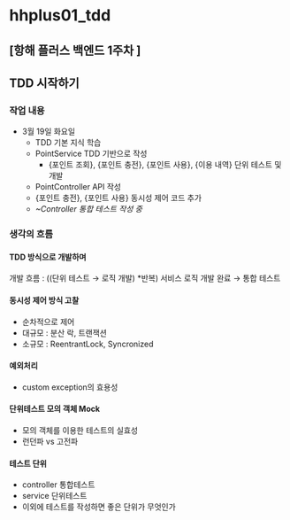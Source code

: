 # hhplus01_tdd

## [항해 플러스 백엔드 1주차 ]
## TDD 시작하기

### 작업 내용
- 3월 19일 화요일
    - TDD 기본 지식 학습
    - PointService TDD 기반으로 작성
        - {포인트 조회}, {포인트 충전}, {포인트 사용}, {이용 내역} 단위 테스트 및 개발
    - PointController API 작성
    - {포인트 충전}, {포인트 사용} 동시성 제어 코드 추가
    - *~Controller 통합 테스트 작성 중*


### 생각의 흐름

#### TDD 방식으로 개발하며
개발 흐름 : ((단위 테스트 → 로직 개발) *반복) 서비스 로직 개발 완료 → 통합 테스트

#### 동시성 제어 방식 고찰
- 순차적으로 제어
- 대규모 : 분산 락, 트랜잭션
- 소규모 : ReentrantLock, Syncronized

#### 예외처리
- custom exception의 효용성

#### 단위테스트 모의 객체 Mock
- 모의 객체를 이용한 테스트의 실효성
- 런던파 vs 고전파

#### 테스트 단위
- controller 통합테스트
- service 단위테스트
- 이외에 테스트를 작성하면 좋은 단위가 무엇인가
